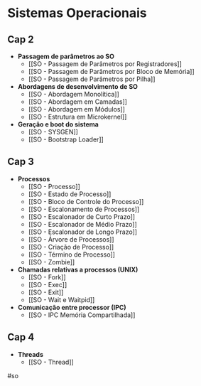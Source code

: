 # Sistemas Operacionais

## Cap 2

- **Passagem de parâmetros ao SO**
	- [[SO - Passagem de Parâmetros por Registradores]]
	- [[SO - Passagem de Parâmetros por Bloco de Memória]]
	- [[SO - Passagem de Parâmetros por Pilha]]
-  **Abordagens de desenvolvimento de SO**
	- [[SO - Abordagem Monolítica]]
	- [[SO - Abordagem em Camadas]]
	- [[SO - Abordagem em Módulos]]
	- [[SO - Estrutura em Microkernel]]
- **Geração e boot do sistema**
	- [[SO - SYSGEN]]
	- [[SO - Bootstrap Loader]]

## Cap 3

- **Processos**
	- [[SO - Processo]]
	- [[SO - Estado de Processo]]
	- [[SO - Bloco de Controle do Processo]]
	- [[SO - Escalonamento de Processos]]
	- [[SO - Escalonador de Curto Prazo]]
	- [[SO - Escalonador de Médio Prazo]]
	- [[SO - Escalonador de Longo Prazo]]
	- [[SO - Árvore de Processos]]
	- [[SO - Criação de Processo]]
	- [[SO - Término de Processo]]
	- [[SO - Zombie]]
- **Chamadas relativas a processos (UNIX)**
	- [[SO - Fork]]
	- [[SO - Exec]]
	- [[SO - Exit]]
	- [[SO - Wait e Waitpid]]
- **Comunicação entre processor (IPC)**
	- [[SO - IPC Memória Compartilhada]]

## Cap 4

- **Threads**
	- [[SO - Thread]]

#so